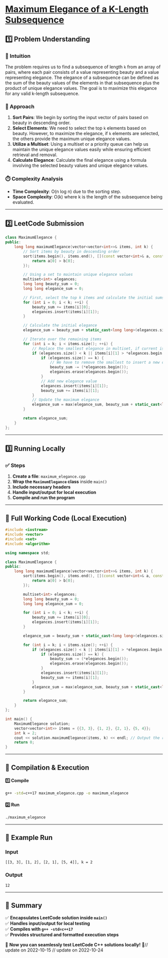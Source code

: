 # **[Maximum Elegance of a K-Length Subsequence](https://leetcode.com/problems/maximum-elegance-of-a-k-length-subsequence/description/)**  

## **1️⃣ Problem Understanding**  
### **📌 Intuition**  
The problem requires us to find a subsequence of length `k` from an array of pairs, where each pair consists of a value representing beauty and a value representing elegance. The elegance of a subsequence can be defined as the sum of the beauty values of the elements in that subsequence plus the product of unique elegance values. The goal is to maximize this elegance for any valid k-length subsequence.

### **🚀 Approach**  
1. **Sort Pairs**: We begin by sorting the input vector of pairs based on beauty in descending order.
2. **Select Elements**: We need to select the top `k` elements based on beauty. However, to maximize the elegance, if `k` elements are selected, the others provide the maximum unique elegance values.
3. **Utilize a Multiset**: Using a multiset or a priority queue can help us maintain the unique elegance values easily while ensuring efficient retrieval and removal.
4. **Calculate Elegance**: Calculate the final elegance using a formula involving the selected beauty values and unique elegance values. 

### **⏱️ Complexity Analysis**  
- **Time Complexity**: O(n log n) due to the sorting step.  
- **Space Complexity**: O(k) where k is the length of the subsequence being evaluated.

---  

## **2️⃣ LeetCode Submission**  
```cpp
class MaximumElegance {
public:
    long long maximumElegance(vector<vector<int>>& items, int k) {
        // Sort items by beauty in descending order
        sort(items.begin(), items.end(), [](const vector<int>& a, const vector<int>& b) {
            return a[0] > b[0];
        });

        // Using a set to maintain unique elegance values
        multiset<int> elegances;
        long long beauty_sum = 0;
        long long elegance_sum = 0;

        // First, select the top k items and calculate the initial sums
        for (int i = 0; i < k; ++i) {
            beauty_sum += items[i][0];
            elegances.insert(items[i][1]);
        }

        // Calculate the initial elegance
        elegance_sum = beauty_sum + static_cast<long long>(elegances.size() * elegances.size());

        // Iterate over the remaining items
        for (int i = k; i < items.size(); ++i) {
            // Replace the smallest elegance in multiset, if current is bigger
            if (elegances.size() < k || items[i][1] > *elegances.begin()) {
                if (elegances.size() == k) {
                    // We have to remove the smallest to insert a new one
                    beauty_sum -= (*elegances.begin());
                    elegances.erase(elegances.begin());
                }
                // Add new elegance value
                elegances.insert(items[i][1]);
                beauty_sum += items[i][1];
            }
            // Update the maximum elegance
            elegance_sum = max(elegance_sum, beauty_sum + static_cast<long long>(elegances.size() * elegances.size()));
        }

        return elegance_sum;
    }
};  
```  

---  

## **3️⃣ Running Locally**  
### **✅ Steps**  
1. **Create a file**: `maximum_elegance.cpp`  
2. **Wrap the `MaximumElegance` class** inside `main()`  
3. **Include necessary headers**  
4. **Handle input/output for local execution**  
5. **Compile and run the program**  

---  

## **📝 Full Working Code (Local Execution)**  
```cpp
#include <iostream>
#include <vector>
#include <set>
#include <algorithm>

using namespace std;

class MaximumElegance {
public:
    long long maximumElegance(vector<vector<int>>& items, int k) {
        sort(items.begin(), items.end(), [](const vector<int>& a, const vector<int>& b) {
            return a[0] > b[0];
        });

        multiset<int> elegances;
        long long beauty_sum = 0;
        long long elegance_sum = 0;

        for (int i = 0; i < k; ++i) {
            beauty_sum += items[i][0];
            elegances.insert(items[i][1]);
        }

        elegance_sum = beauty_sum + static_cast<long long>(elegances.size() * elegances.size());

        for (int i = k; i < items.size(); ++i) {
            if (elegances.size() < k || items[i][1] > *elegances.begin()) {
                if (elegances.size() == k) {
                    beauty_sum -= (*elegances.begin());
                    elegances.erase(elegances.begin());
                }
                elegances.insert(items[i][1]);
                beauty_sum += items[i][1];
            }
            elegance_sum = max(elegance_sum, beauty_sum + static_cast<long long>(elegances.size() * elegances.size()));
        }

        return elegance_sum;
    }
};

int main() {
    MaximumElegance solution;
    vector<vector<int>> items = {{3, 3}, {1, 2}, {2, 1}, {5, 4}};
    int k = 2;
    cout << solution.maximumElegance(items, k) << endl; // Output the result
    return 0;
}  
```  

---  

## **🔧 Compilation & Execution**  
#### **1️⃣ Compile**  
```bash
g++ -std=c++17 maximum_elegance.cpp -o maximum_elegance
```  

#### **2️⃣ Run**  
```bash
./maximum_elegance
```  

---  

## **🎯 Example Run**  
### **Input**  
```
[[3, 3], [1, 2], [2, 1], [5, 4]], k = 2
```  
### **Output**  
```
12
```  

---  

## **📌 Summary**  
✅ **Encapsulates LeetCode solution inside `main()`**  
✅ **Handles input/output for local testing**  
✅ **Compiles with `g++ -std=c++17`**  
✅ **Provides structured and formatted execution steps**  

🚀 **Now you can seamlessly test LeetCode C++ solutions locally!** 🚀// update on 2022-10-15
// update on 2022-10-24
